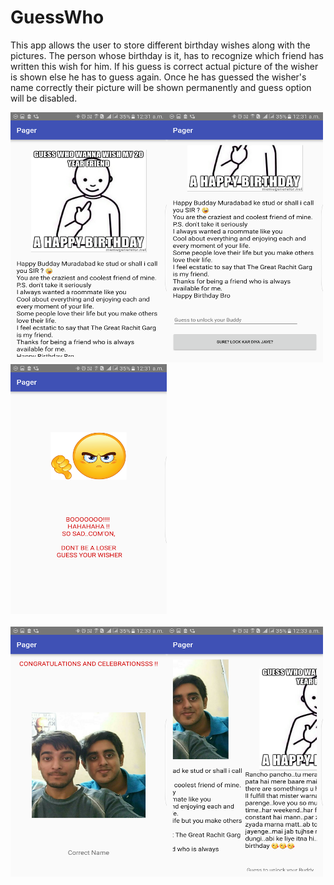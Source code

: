 # GuessWho
This app allows the user to store different birthday wishes along with the pictures. The person whose birthday is it, has to recognize which friend has written this wish for him. If his guess is correct actual picture of the wisher is shown else he has to guess again. Once he has guessed the wisher's name correctly their picture will be shown permanently and guess option will be disabled.

 <img src = "https://github.com/aarushig14/GuessWho/blob/master/guessWhoScreenshot/unnamed%20(13).png" width = "250px" height = " 400px"><img src = "https://github.com/aarushig14/GuessWho/blob/master/guessWhoScreenshot/unnamed%20(14).png" width = "250px" height = " 400px"><img src = "https://github.com/aarushig14/GuessWho/blob/master/guessWhoScreenshot/unnamed%20(15).png" width = "250px" height = " 400px">
 <br><br>
 <img src = "https://github.com/aarushig14/GuessWho/blob/master/guessWhoScreenshot/unnamed%20(16).png" width = "250px" height = " 400px"><img src = "https://github.com/aarushig14/GuessWho/blob/master/guessWhoScreenshot/unnamed%20(17).png" width = "250px" height = " 400px">

